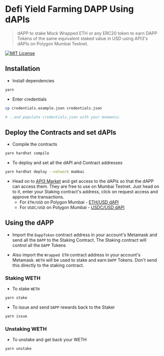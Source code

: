 # Defi Yield Farming DAPP Using dAPIs

> dAPP to stake Mock Wrapped ETH or any ERC20 token to earn DAPP Tokens of the same equivalent staked value in USD using API3's dAPIs on Polygon Mumbai Testnet.

[![MIT License](https://img.shields.io/badge/License-MIT-green.svg)](https://choosealicense.com/licenses/mit/)

## Installation

- Install dependencies

```sh
yarn
```

- Enter credentials

```sh
cp credentials.example.json credentials.json

# ..and populate credentials.json with your mnemonic
```

## Deploy the Contracts and set dAPIs

- Compile the contracts

```sh
yarn hardhat compile
```

- To deploy and set all the dAPI and Contract addresses

```sh
yarn hardhat deploy --network mumbai
```

- Head on to [API3 Market](https://market.api3.org) and get access to the dAPIs so that the dAPP can access them. They are free to use on Mumbai Testnet. Just head on to it, enter your Staking contract's address, click on request access and approve the transactions.
    - For `ETH/USD` on Polygon Mumbai - [ETH/USD dAPI](https://market.api3.org/dapis/polygon-testnet/ETH-USD)
    - For `USDC/USD` on Polygon Mumbai - [USDC/USD dAPI](https://market.api3.org/dapis/polygon-testnet/USDC-USD)

## Using the dAPP

- Import the `DappToken` contract address in your account's Metamask and send all the `DAPP` to the Staking Contract. The Staking contract will control all the `DAPP` Tokens

- Also import the `Wrapped ETH` contract address in your account's Metamask. `WETH` will be used to stake and earn `DAPP` Tokens. Don't send this directly to the staking contract.

### Staking WETH

- To stake `WETH`

```sh
yarn stake
```

- To issue and send `DAPP` rewards back to the Staker

```sh
yarn issue
```

### Unstaking WETH
- To unstake and get back your WETH

```sh
yarn unstake
```